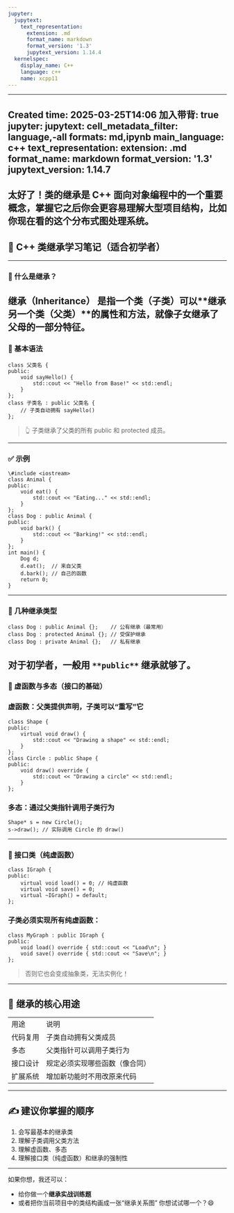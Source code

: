 ```yaml
---
jupyter:
  jupytext:
    text_representation:
      extension: .md
      format_name: markdown
      format_version: '1.3'
      jupytext_version: 1.14.4
  kernelspec:
    display_name: C++
    language: c++
    name: xcpp11
---
```


---
Created time: 2025-03-25T14:06
加入带背: true
jupyter:
  jupytext:
    cell_metadata_filter: language,-all
    formats: md,ipynb
    main_language: c++
    text_representation:
      extension: .md
      format_name: markdown
      format_version: '1.3'
      jupytext_version: 1.14.7
---
太好了！类的继承是 C++ 面向对象编程中的一个重要概念，掌握它之后你会更容易理解大型项目结构，比如你现在看的这个分布式图处理系统。
---
## 🧠 C++ 类继承学习笔记（适合初学者）
---
### 🌟 什么是继承？
**继承（Inheritance）** 是指一个类（子类）可以**继承另一个类（父类）**的属性和方法，就像子女继承了父母的一部分特征。
---
### 🧱 基本语法


```
class 父类名 {
public:
    void sayHello() {
        std::cout << "Hello from Base!" << std::endl;
    }
};
class 子类名 : public 父类名 {
    // 子类自动拥有 sayHello()
};
```

> 👆 子类继承了父类的所有 public 和 protected 成员。
---
### ✅ 示例


```
\#include <iostream>
class Animal {
public:
    void eat() {
        std::cout << "Eating..." << std::endl;
    }
};
class Dog : public Animal {
public:
    void bark() {
        std::cout << "Barking!" << std::endl;
    }
};
int main() {
    Dog d;
    d.eat();  // 来自父类
    d.bark(); // 自己的函数
    return 0;
}
```

---
### 🔁 几种继承类型


```
class Dog : public Animal {};    // 公有继承（最常用）
class Dog : protected Animal {}; // 受保护继承
class Dog : private Animal {};   // 私有继承
```

对于初学者，**一般用** `**public**` **继承就够了**。
---
### 🧩 虚函数与多态（接口的基础）
### 虚函数：父类提供声明，子类可以“重写”它


```
class Shape {
public:
    virtual void draw() {
        std::cout << "Drawing a shape" << std::endl;
    }
};
class Circle : public Shape {
public:
    void draw() override {
        std::cout << "Drawing a circle" << std::endl;
    }
};
```

### 多态：通过父类指针调用子类行为


```
Shape* s = new Circle();
s->draw(); // 实际调用 Circle 的 draw()
```

---
### 🔑 接口类（纯虚函数）


```
class IGraph {
public:
    virtual void load() = 0; // 纯虚函数
    virtual void save() = 0;
    virtual ~IGraph() = default;
};
```

### 子类必须实现所有纯虚函数：


```
class MyGraph : public IGraph {
public:
    void load() override { std::cout << "Load\n"; }
    void save() override { std::cout << "Save\n"; }
};
```

> 否则它也会变成抽象类，无法实例化！
---
## 🧠 继承的核心用途
|   |   |
|---|---|
|用途|说明|
|代码复用|子类自动拥有父类成员|
|多态|父类指针可以调用子类行为|
|接口设计|规定必须实现哪些函数（像合同）|
|扩展系统|增加新功能时不用改原来代码|
---
## ✍️ 建议你掌握的顺序
1. 会写最基本的继承类
2. 理解子类调用父类方法
3. 理解虚函数、多态
4. 理解接口类（纯虚函数）和继承的强制性
---
如果你想，我还可以：
- 给你做一个**继承实战训练题**
- 或者把你当前项目中的类结构画成一张“继承关系图”
你想试试哪一个？😄
